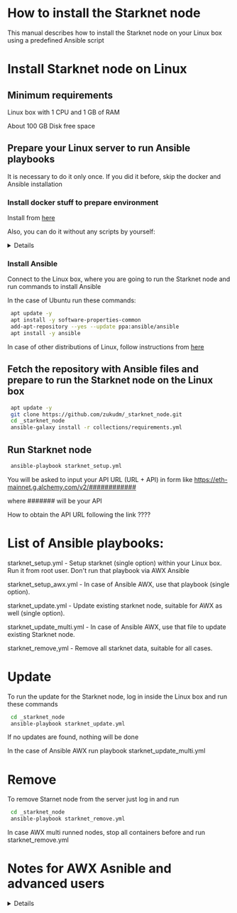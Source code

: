 # How to install the Starknet node

This manual describes how to install the Starknet node on your Linux box using a predefined Ansible script

# Install Starknet node on Linux

## Minimum requirements

Linux box with 1 CPU and 1 GB of RAM

About 100 GB Disk free space

## Prepare your Linux server to run Ansible playbooks

It is necessary to do it only once. If you did it before, skip the docker and Ansible installation


### Install docker stuff to prepare environment

Install from [here](https://github.com/zukudm/tools)

Also, you can do it without any scripts by yourself:

<details>


Docker engine from [here](https://docs.docker.com/engine/install/)

Just select your Linux distributive. 

Docker conmpose from [here](https://docker-docs.netlify.app/compose/install/)
</details>

### Install Ansible

Connect to the Linux box, where you are going to run the Starknet node and run commands to install Ansible

In the case of Ubuntu run these commands:

```bash
 apt update -y
 apt install -y software-properties-common
 add-apt-repository --yes --update ppa:ansible/ansible
 apt install -y ansible
```

In case of other distributions of Linux, follow instructions from [here](https://docs.ansible.com/ansible/latest/installation_guide/installation_distros.html)

## Fetch the repository with Ansible files and prepare to run the Starknet node on the Linux box

```bash
 apt update -y
 git clone https://github.com/zukudm/_starknet_node.git
 cd _starknet_node
 ansible-galaxy install -r collections/requirements.yml
```

## Run Starknet node

```bash
 ansible-playbook starknet_setup.yml
```

You will be asked to input your API URL (URL + API) in form like https://eth-mainnet.g.alchemy.com/v2/############

where ####### will be your API 

How to obtain the API URL following the link ????

# List of Ansible playbooks:

starknet_setup.yml - Setup starknet (single option) within your Linux box. Run it from root user. Don't run that playbook via AWX Ansible

starknet_setup_awx.yml - In case of Ansible AWX, use that playbook (single option).

starknet_update.yml - Update existing starknet node, suitable for AWX as well (single option). 

starknet_update_multi.yml - In case of Ansible AWX, use that file to update existing Starknet node.

starknet_remove,yml - Remove all starknet data, suitable for all cases.


# Update

To run the update for the Starknet node, log in inside the Linux box and run these commands

```bash
 cd _starknet_node
 ansible-playbook starknet_update.yml
```

If no updates are found, nothing will be done

In the case of Ansible AWX run playbook starknet_update_multi.yml

# Remove

To remove Starnet node from the server just log in and run

```bash
 cd _starknet_node
 ansible-playbook starknet_remove.yml
 ```
 
 In case AWX multi runned nodes, stop all containers before and run starknet_remove.yml
 
 # Notes for AWX Asnible and advanced users
 
 <details>
 
 In case running multiply instances of one node, use starknet_setup_multi.yml playbook
 
 For that playbook you must to define extra parameters to run node in multpiply mode:
 
 container_name: node_name_1
 
 volume_name: volume_node_name_1
 
 pathfinder_api_token_url: https://eth-mainnet.g.alchemy.com/v2/############
 
 Those parameters must be defined in appropriate shablons for AWX Ansible or editing file in vars/var.yml for running playbook locally. 
 
 For any playbbok running from AWX Ansible you always must define parameter host
 
 host: enter_upir_linux_ip_here
 
 Default value for this parameter is localhost, so running locally to define or change that parameter is not necessary.
 
  </details>
 
